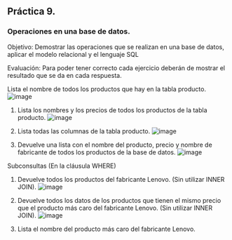 ## Práctica 9.
### Operaciones en una base de datos.
Objetivo: Demostrar las operaciones que se realizan en una base de datos, aplicar el modelo relacional y el lenguaje SQL

Evaluación: Para poder tener correcto cada ejercicio deberán de mostrar el resultado que se da en cada respuesta.

Lista el nombre de todos los productos que hay en la tabla producto.
![image](https://user-images.githubusercontent.com/104279806/173198137-b92fed6b-362e-4988-97e4-545d9816d8aa.png)

1. Lista los nombres y los precios de todos los productos de la tabla producto.
![image](https://user-images.githubusercontent.com/104279806/173198179-b0c29482-b8ed-4b95-a71c-37917000a5ca.png)

2. Lista todas las columnas de la tabla producto.
![image](https://user-images.githubusercontent.com/104279806/173198201-ec9e1d7a-f270-4ea1-a495-7450f4b37b4e.png)

3. Devuelve una lista con el nombre del producto, precio y nombre de fabricante de
todos los productos de la base de datos.
![image](https://user-images.githubusercontent.com/104279806/173198341-c94fa3ab-a88e-46ba-a949-2113de941cce.png)

Subconsultas (En la cláusula WHERE)
1. Devuelve todos los productos del fabricante Lenovo. (Sin utilizar INNER
JOIN).
![image](https://user-images.githubusercontent.com/104279806/173199069-cd008844-c158-4d20-8708-e5cfc8ff0f75.png)

2. Devuelve todos los datos de los productos que tienen el mismo precio que el
producto más caro del fabricante Lenovo. (Sin utilizar INNER JOIN).
![image](https://user-images.githubusercontent.com/104279806/173199260-9bf24852-438e-4ec8-87a9-bf4fbc09c599.png)

3. Lista el nombre del producto más caro del fabricante Lenovo.
